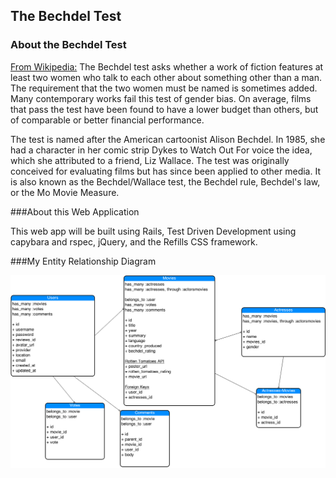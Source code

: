 ## The Bechdel Test

### About the Bechdel Test
[From Wikipedia:](http://en.wikipedia.org/wiki/Bechdel_test)
The Bechdel test asks whether a work of fiction features at least two women who talk to each other about something other than a man. The requirement that the two women must be named is sometimes added. Many contemporary works fail this test of gender bias. On average, films that pass the test have been found to have a lower budget than others, but of comparable or better financial performance.

The test is named after the American cartoonist Alison Bechdel. In 1985, she had a character in her comic strip Dykes to Watch Out For voice the idea, which she attributed to a friend, Liz Wallace. The test was originally conceived for evaluating films but has since been applied to other media. It is also known as the Bechdel/Wallace test, the Bechdel rule, Bechdel's law, or the Mo Movie Measure.

###About this Web Application

This web app will be built using Rails, Test Driven Development using capybara and rspec, jQuery, and the Refills CSS framework.

###My Entity Relationship Diagram

![ER diagram](Bechdel-Test-ER-diagram.png)

